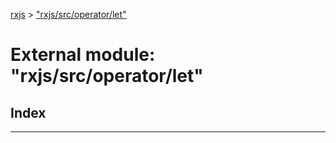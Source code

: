 [rxjs](../README.md) > ["rxjs/src/operator/let"](../modules/_rxjs_src_operator_let_.md)

# External module: "rxjs/src/operator/let"

## Index

---

